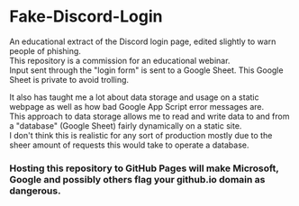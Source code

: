 # Fake-Discord-Login
An educational extract of the Discord login page, edited slightly to warn people of phishing.  
This repository is a commission for an educational webinar.  
Input sent through the "login form" is sent to a Google Sheet. This Google Sheet is private to avoid trolling.  
  
It also has taught me a lot about data storage and usage on a static webpage as well as how bad Google App Script error messages are.  
This approach to data storage allows me to read and write data to and from a "database" (Google Sheet) fairly dynamically on a static site.  
I don't think this is realistic for any sort of production mostly due to the sheer amount of requests this would take to operate a database.  

### Hosting this repository to GitHub Pages will make Microsoft, Google and possibly others flag your github.io domain as dangerous.
